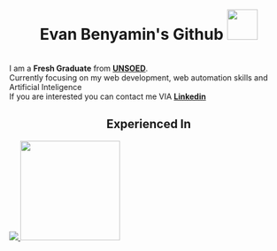 <h1 align=center>Evan Benyamin's Github <img width = "55px" src = "[https://github.com/user-attachments/assets/f34affb2-22f2-48e6-8329-1d551bc3722b](https://www.google.com/url?sa=i&url=https%3A%2F%2Fworldvectorlogo.com%2Flogo%2Fgithub-icon-2&psig=AOvVaw1zePZKRbGiIqBL2SHeDxH2&ust=1739985554077000&source=images&cd=vfe&opi=89978449&ved=0CBEQjRxqFwoTCPDK-LjdzYsDFQAAAAAdAAAAABAN)"/> </h1>
 <br>
I am a <b>Fresh Graduate</b> from <a href = "https://www.unsoed.ac.id"><b>UNSOED</b></a>.
<br>Currently focusing on my web development, web automation skills and Artificial Inteligence<br>
If you are interested you can contact me VIA <a href = "https://www.linkedin.com/in/evan-benyamin"><b>Linkedin</b></a>
</div>
<div> 
   <h2 align = "center"> Experienced In </h2> 
</div>
   <a href="https://github.com/EvanBenyamin">
   <img src="https://github-readme-stats.vercel.app/api/top-langs/?username=EvanBenyamin&layout=donut-vertical&theme=merko"/>
   <img height="180em" src="https://github-readme-stats-eight-theta.vercel.app/api?username=EvanBenyamin&show_icons=true&theme=onedark&include_all_commits=true&count_private=true"/>
</a>
</p>
